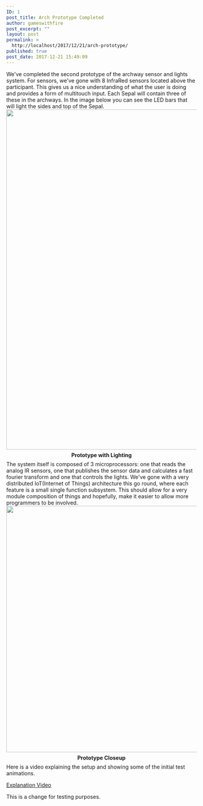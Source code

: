 ```yaml
---
ID: 1
post_title: Arch Prototype Completed
author: gameswithfire
post_excerpt: ""
layout: post
permalink: >
  http://localhost/2017/12/21/arch-prototype/
published: true
post_date: 2017-12-21 15:49:09
---
```

We've completed the second prototype of the archway sensor and lights system. For sensors, we've gone with 8 InfraRed sensors located above the participant. This gives us a nice understanding of what the user is doing and provides a form of multitouch input. Each Sepal will contain three of these in the archways. In the image below you can see the LED bars that will light the sides and top of the Sepal.
<img class="alignleft size-full wp-image-490" src="http://games-with-fire.com/wp-content/uploads/2017/12/ArchwayPrototype2.jpg" alt="" width="1200" height="900" />


<p style="font-weight: bold; line-height: 2px; text-align: center;">Prototype with Lighting</p>
The system itself is composed of 3 microprocessors: one that reads the analog IR sensors, one that publishes the sensor data and calculates a fast fourier transform and one that controls the lights. We've gone with a very distributed IoT(Internet of Things) architecture this go round, where each feature is a small single function subsystem. This should allow for a very module composition of things and hopefully, make it easier to allow more programmers to be involved.

<img class="alignleft size-full wp-image-491" src="http://games-with-fire.com/wp-content/uploads/2017/12/ArchwayPrototype1-1.jpg" alt="" width="1200" height="652" />
<p style="font-weight: bold; line-height: 2px; text-align: center;">Prototype Closeup</p>
Here is a video explaining the setup and showing some of the initial test animations.

<a href="https://youtu.be/b5WdR7Psenc" target="_blank" rel="noopener">Explanation Video</a>

This is a change for testing purposes.